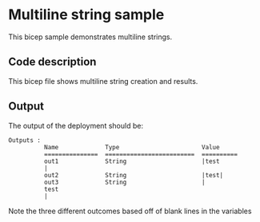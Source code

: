 # Multiline string sample

This bicep sample demonstrates multiline strings.

## Code description

This bicep file shows multiline string creation and results.

## Output

The output of the deployment should be:

``` text
Outputs :
          Name             Type                       Value
          ===============  =========================  ==========
          out1             String                     |test
          |
          out2             String                     |test|
          out3             String                     |
          test
          |
```

Note the three different outcomes based off of blank lines in the variables
